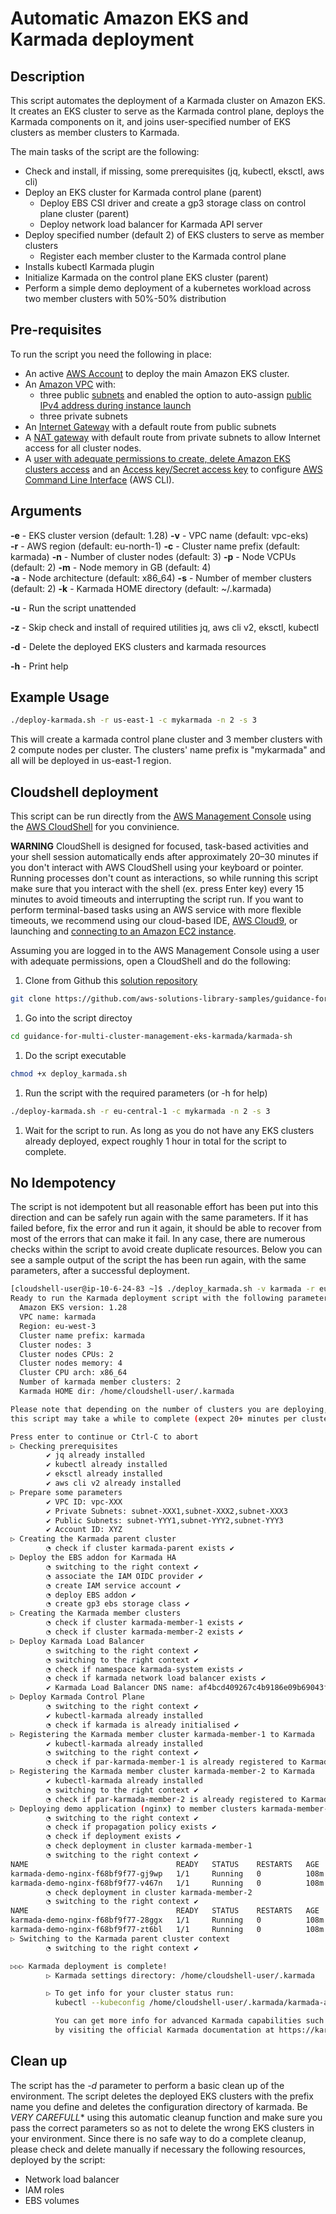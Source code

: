 # Automatic Amazon EKS and Karmada deployment

## Description

This script automates the deployment of a Karmada cluster on Amazon EKS. It creates an EKS cluster to serve as the Karmada control plane, deploys the Karmada components on it, and joins user-specified number of EKS clusters as member clusters to Karmada.

The main tasks of the script are the following:

- Check and install, if missing, some prerequisites (jq, kubectl, eksctl, aws cli)
- Deploy an EKS cluster for Karmada control plane (parent)
  - Deploy EBS CSI driver and create a gp3 storage class on control plane cluster (parent)
  - Deploy network load balancer for Karmada API server
- Deploy specified number (default 2) of EKS clusters to serve as member clusters
  - Register each member cluster to the Karmada control plane
- Installs kubectl Karmada plugin
- Initialize Karmada on the control plane EKS cluster (parent)
- Perform a simple demo deployment of a kubernetes workload across two member clusters with 50%-50% distribution

## Pre-requisites

To run the script you need the following in place:  

- An active [AWS Account](https://docs.aws.amazon.com/accounts/latest/reference/welcome-first-time-user.html) to deploy the main Amazon EKS cluster.
- Αn [Amazon VPC](https://docs.aws.amazon.com/directoryservice/latest/admin-guide/gsg_create_vpc.html) with:
  - three public [subnets](https://docs.aws.amazon.com/vpc/latest/userguide/create-subnets.html) and enabled the option to auto-assign [public IPv4 address during instance launch](https://docs.aws.amazon.com/AWSEC2/latest/UserGuide/using-instance-addressing.html#public-ip-addresses)
  - three private subnets
- An [Internet Gateway](https://docs.aws.amazon.com/vpc/latest/userguide/VPC_Internet_Gateway.html) with a default route from public subnets
- A [NAT gateway](https://docs.aws.amazon.com/vpc/latest/userguide/vpc-nat-gateway.html) with default route from private subnets to allow Internet access for all cluster nodes.
- A [user with adequate permissions to create, delete Amazon EKS clusters access](https://docs.aws.amazon.com/streams/latest/dev/setting-up.html) and an [Access key/Secret access key](https://docs.aws.amazon.com/IAM/latest/UserGuide/id_credentials_access-keys.html) to configure [AWS Command Line Interface](https://docs.aws.amazon.com/cli/latest/userguide/getting-started-install.html) (AWS CLI).

## Arguments

**-e** - EKS cluster version (default: 1.28)
**-v** - VPC name (default: vpc-eks)  
**-r** - AWS region (default: eu-north-1)
**-c** - Cluster name prefix (default: karmada)
**-n** - Number of cluster nodes (default: 3)
**-p** - Node VCPUs (default: 2)
**-m** - Node memory in GB (default: 4)  
**-a** - Node architecture (default: x86_64)
**-s** - Number of member clusters (default: 2)
**-k** - Karmada HOME directory (default: ~/.karmada)

**-u** - Run the script unattended

**-z** - Skip check and install of required utilities jq, aws cli v2, eksctl, kubectl

**-d** - Delete the deployed EKS clusters and karmada resources

**-h** - Print help

## Example Usage

```bash
./deploy-karmada.sh -r us-east-1 -c mykarmada -n 2 -s 3
```

This will create a karmada control plane cluster and 3 member clusters with 2 compute nodes per cluster. The clusters' name prefix is "mykarmada" and all will be deployed in us-east-1 region.

## Cloudshell deployment

This script can be run directly from the [AWS Management Console](https://aws.amazon.com/console/) using the [AWS CloudShell](https://docs.aws.amazon.com/cloudshell/latest/userguide/welcome.html) for you convinience.

**WARNING** CloudShell is designed for focused, task-based activities and your shell session automatically ends after approximately 20–30 minutes if you don't interact with AWS CloudShell using your keyboard or pointer. Running processes don't count as interactions, so while running this script make sure that you interact with the shell (ex. press Enter key) every 15 minutes to avoid timeouts and interrupting the script run. If you want to perform terminal-based tasks using an AWS service with more flexible timeouts, we recommend using our cloud-based IDE, [AWS Cloud9](https://docs.aws.amazon.com/cloud9), or launching and [connecting to an Amazon EC2 instance](https://docs.aws.amazon.com/AWSEC2/latest/UserGuide/AccessingInstances.html).

Assuming you are logged in to the AWS Management Console using a user with adequate permissions, open a CloudShell and do the following:

1. Clone from Github this [solution repository](https://github.com/aws-solutions-library-samples/guidance-for-multi-cluster-management-eks-karmada)

```bash
git clone https://github.com/aws-solutions-library-samples/guidance-for-multi-cluster-management-eks-karmada.git
```

1. Go into the script directoy

```bash
cd guidance-for-multi-cluster-management-eks-karmada/karmada-sh
```

1. Do the script executable

```bash
chmod +x deploy_karmada.sh
```

1. Run the script with the required parameters (or -h for help)

```bash
./deploy-karmada.sh -r eu-central-1 -c mykarmada -n 2 -s 3
```

1. Wait for the script to run. As long as you do not have any EKS clusters already deployed, expect roughly 1 hour in total for the script to complete.

## No Idempotency

The script is not idempotent but all reasonable effort has been put into this direction and can be safely run again with the same parameters. If it has failed before, fix the error and run it again, it should be able to recover from most of the errors that can make it fail. In any case, there are numerous checks within the script to avoid create duplicate resources. Below you can see a sample output of the script the has been run again, with the same parameters, after a successful deployment.

```bash
[cloudshell-user@ip-10-6-24-83 ~]$ ./deploy_karmada.sh -v karmada -r eu-west-3 -c par-karmada
Ready to run the Karmada deployment script with the following parameters:
  Amazon EKS version: 1.28
  VPC name: karmada
  Region: eu-west-3
  Cluster name prefix: karmada
  Cluster nodes: 3
  Cluster nodes CPUs: 2
  Cluster nodes memory: 4
  Cluster CPU arch: x86_64
  Number of karmada member clusters: 2
  Karmada HOME dir: /home/cloudshell-user/.karmada

Please note that depending on the number of clusters you are deploying,
this script may take a while to complete (expect 20+ minutes per cluster).

Press enter to continue or Ctrl-C to abort     
▷ Checking prerequisites
        ✔ jq already installed
        ✔ kubectl already installed
        ✔ eksctl already installed
        ✔ aws cli v2 already installed
▷ Prepare some parameters
        ✔ VPC ID: vpc-XXX
        ✔ Private Subnets: subnet-XXX1,subnet-XXX2,subnet-XXX3
        ✔ Public Subnets: subnet-YYY1,subnet-YYY2,subnet-YYY3
        ✔ Account ID: XYZ
▷ Creating the Karmada parent cluster
        ◔ check if cluster karmada-parent exists ✔
▷ Deploy the EBS addon for Karmada HA
        ◔ switching to the right context ✔
        ◔ associate the IAM OIDC provider ✔
        ◔ create IAM service account ✔
        ◔ deploy EBS addon ✔
        ◔ create gp3 ebs storage class ✔
▷ Creating the Karmada member clusters
        ◔ check if cluster karmada-member-1 exists ✔
        ◔ check if cluster karmada-member-2 exists ✔
▷ Deploy Karmada Load Balancer
        ◔ switching to the right context ✔
        ◔ switching to the right context ✔
        ◔ check if namespace karmada-system exists ✔
        ◔ check if karmada network load balancer exists ✔
        ✔ Karmada Load Balancer DNS name: af4bcd409267c4b9186e09b69043f23f-8f6aba280018d831.elb.eu-west-3.amazonaws.com
▷ Deploy Karmada Control Plane
        ◔ switching to the right context ✔
        ✔ kubectl-karmada already installed
        ◔ check if karmada is already initialised ✔
▷ Registering the Karmada member cluster karmada-member-1 to Karmada
        ✔ kubectl-karmada already installed
        ◔ switching to the right context ✔
        ◔ check if par-karmada-member-1 is already registered to Karmada cluster ✔
▷ Registering the Karmada member cluster karmada-member-2 to Karmada
        ✔ kubectl-karmada already installed
        ◔ switching to the right context ✔
        ◔ check if par-karmada-member-2 is already registered to Karmada cluster ✔
▷ Deploying demo application (nginx) to member clusters karmada-member-1 and karmada-member-2
        ◔ switching to the right context ✔
        ◔ check if propagation policy exists ✔
        ◔ check if deployment exists ✔
        ◔ check deployment in cluster karmada-member-1
        ◔ switching to the right context ✔
NAME                                 READY   STATUS    RESTARTS   AGE
karmada-demo-nginx-f68bf9f77-gj9wp   1/1     Running   0          108m
karmada-demo-nginx-f68bf9f77-v467n   1/1     Running   0          108m
        ◔ check deployment in cluster karmada-member-2
        ◔ switching to the right context ✔
NAME                                 READY   STATUS    RESTARTS   AGE
karmada-demo-nginx-f68bf9f77-28ggx   1/1     Running   0          108m
karmada-demo-nginx-f68bf9f77-zt6bl   1/1     Running   0          108m
▷ Switching to the Karmada parent cluster context
        ◔ switching to the right context ✔

▷▷▷ Karmada deployment is complete!
        ▷ Karmada settings directory: /home/cloudshell-user/.karmada

        ▷ To get info for your cluster status run:
          kubectl --kubeconfig /home/cloudshell-user/.karmada/karmada-apiserver.config get clusters

          You can get more info for advanced Karmada capabilities such as multi-cluster scaling, multi-cluster failover or autoscaling across different clusters
          by visiting the official Karmada documentation at https://karmada.io/docs/userguide/ 
```

## Clean up

The script has the *-d* parameter to perform a basic clean up of the environment. The script deletes the deployed EKS clusters with the prefix name you define and deletes the configuration directory of karmada. Be *VERY CAREFULL** using this automatic cleanup function and make sure you pass the correct parameters so as not to delete the wrong EKS clusters in your environment. Since there is no safe way to do a complete cleanup, please check and delete manually if necessary the following resources, deployed by the script:

- Network load balancer
- IAM roles
- EBS volumes
